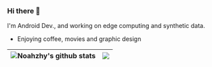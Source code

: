 ### Hi there 👋

I'm Android Dev., and working on edge computing and synthetic data.

- Enjoying coffee, movies and graphic design

| <a><img align="center" src="https://github-readme-stats.vercel.app/api?username=noahzhy&show_icons=true&hide_border=true" alt="Noahzhy's github stats" /></a> | <a><img align="center" src="https://github-readme-stats.vercel.app/api/top-langs/?username=noahzhy&layout=compact&hide_border=true" /></a> |
| ------------- | ------------- |

<!--
**noahzhy/noahzhy** is a ✨ _special_ ✨ repository because its `README.md` (this file) appears on your GitHub profile.

Here are some ideas to get you started:

- 🔭 I’m currently working on ...
- 🌱 I’m currently learning ...
- 👯 I’m looking to collaborate on ...
- 🤔 I’m looking for help with ...
- 💬 Ask me about ...
- 📫 How to reach me: ...
- 😄 Pronouns: ...
- ⚡ Fun fact: ...
-->
